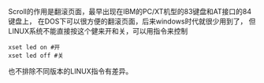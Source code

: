 Scroll的作用是翻滚页面，最早出现在IBM的PC/XT机型的83键盘和AT接口的84键盘上，
在DOS下可以很方便的翻滚页面，后来windows时代就很少用到了，
但LINUX系统不能直接按这个健来开和关，可以用指令来控制
```
xset led on #开
xset led off #关
```
也不排除不同版本的LINUX指令有差异。


